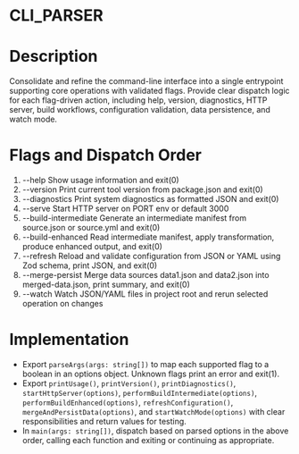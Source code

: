 # CLI_PARSER

# Description
Consolidate and refine the command-line interface into a single entrypoint supporting core operations with validated flags. Provide clear dispatch logic for each flag-driven action, including help, version, diagnostics, HTTP server, build workflows, configuration validation, data persistence, and watch mode.

# Flags and Dispatch Order
1. --help               Show usage information and exit(0)
2. --version            Print current tool version from package.json and exit(0)
3. --diagnostics        Print system diagnostics as formatted JSON and exit(0)
4. --serve              Start HTTP server on PORT env or default 3000
5. --build-intermediate Generate an intermediate manifest from source.json or source.yml and exit(0)
6. --build-enhanced    Read intermediate manifest, apply transformation, produce enhanced output, and exit(0)
7. --refresh            Reload and validate configuration from JSON or YAML using Zod schema, print JSON, and exit(0)
8. --merge-persist      Merge data sources data1.json and data2.json into merged-data.json, print summary, and exit(0)
9. --watch             Watch JSON/YAML files in project root and rerun selected operation on changes

# Implementation
- Export `parseArgs(args: string[])` to map each supported flag to a boolean in an options object. Unknown flags print an error and exit(1).
- Export `printUsage()`, `printVersion()`, `printDiagnostics()`, `startHttpServer(options)`, `performBuildIntermediate(options)`, `performBuildEnhanced(options)`, `refreshConfiguration()`, `mergeAndPersistData(options)`, and `startWatchMode(options)` with clear responsibilities and return values for testing.
- In `main(args: string[])`, dispatch based on parsed options in the above order, calling each function and exiting or continuing as appropriate.
